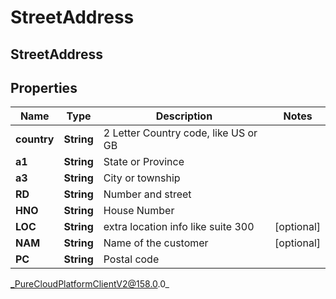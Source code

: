 # StreetAddress

## StreetAddress

## Properties

|Name | Type | Description | Notes|
|------------ | ------------- | ------------- | -------------|
| **country** | **String** | 2 Letter Country code, like US or GB | |
| **a1** | **String** | State or Province | |
| **a3** | **String** | City or township | |
| **RD** | **String** | Number and street | |
| **HNO** | **String** | House Number | |
| **LOC** | **String** | extra location info like suite 300 | [optional] |
| **NAM** | **String** | Name of the customer | [optional] |
| **PC** | **String** | Postal code | |



_PureCloudPlatformClientV2@158.0.0_
